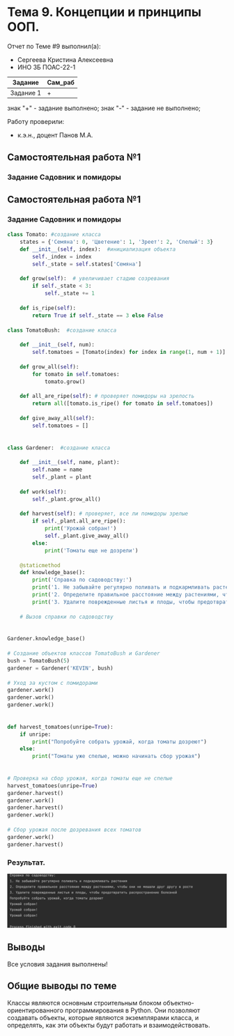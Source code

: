 # Тема 9. Концепции и принципы ООП.
Отчет по Теме #9 выполнил(а):
- Сергеева Кристина Алексеевна 
- ИНО ЗБ ПОАС-22-1

| Задание |  Сам_раб |
| ------ |  ------ |
| Задание 1 | + |


знак "+" - задание выполнено; знак "-" - задание не выполнено;

Работу проверили:
- к.э.н., доцент Панов М.А.

## Самостоятельная работа №1
### Задание Садовник и помидоры
## Самостоятельная работа №1
### Задание Садовник и помидоры

```python
class Tomato: #создание класса
    states = {'Семяна': 0, 'Цветение': 1, 'Зреет': 2, 'Спелый': 3}
    def __init__(self, index):  #инициализация объекта
        self._index = index
        self._state = self.states['Семяна']

    def grow(self):  # увеличивает стадию созревания
        if self._state < 3:
            self._state += 1

    def is_ripe(self):
        return True if self._state == 3 else False

class TomatoBush:  #создание класса

    def __init__(self, num):
        self.tomatoes = [Tomato(index) for index in range(1, num + 1)]

    def grow_all(self):
        for tomato in self.tomatoes:
            tomato.grow()

    def all_are_ripe(self): # проверяет помидоры на зрелость
        return all([tomato.is_ripe() for tomato in self.tomatoes])

    def give_away_all(self):
        self.tomatoes = []


class Gardener:  #создание класса

    def __init__(self, name, plant):
        self.name = name
        self._plant = plant

    def work(self):
        self._plant.grow_all()

    def harvest(self): # проверяет, все ли помидоры зрелые
        if self._plant.all_are_ripe():
            print('Урожай собран!')
            self._plant.give_away_all()
        else:
            print('Томаты еще не дозрели')

    @staticmethod
    def knowledge_base():
        print('Справка по садоводству:')
        print('1. Не забывайте регулярно поливать и подкармливать растения')
        print('2. Определите правильное расстояние между растениями, чтобы они не мешали друг другу в росте')
        print('3. Удалите поврежденные листья и плоды, чтобы предотвратить распространение болезней')

    # Вызов справки по садоводству


Gardener.knowledge_base()

# Создание объектов классов TomatoBush и Gardener
bush = TomatoBush(5)
gardener = Gardener('KEVIN', bush)

# Уход за кустом с помидорами
gardener.work()
gardener.work()
gardener.work()


def harvest_tomatoes(unripe=True):
    if unripe:
        print("Попробуйте собрать урожай, когда томаты дозреют")
    else:
        print("Томаты уже спелые, можно начинать сбор урожая")


# Проверка на сбор урожая, когда томаты еще не спелые
harvest_tomatoes(unripe=True)
gardener.harvest()
gardener.work()
gardener.harvest()
gardener.work()

# Сбор урожая после дозревания всех томатов
gardener.work()
gardener.harvest()
```
### Результат.
![Меню](https://github.com/SergeevaKristina21/Software_engineering-/blob/Tema_9/pic_9/1.png)


## Выводы

Все условия задания выполнены!
  


## Общие выводы по теме
Классы являются основным строительным блоком объектно-ориентированного программирования в Python. Они позволяют создавать объекты, которые являются экземплярами класса, и определять, как эти объекты будут работать и взаимодействовать. 












